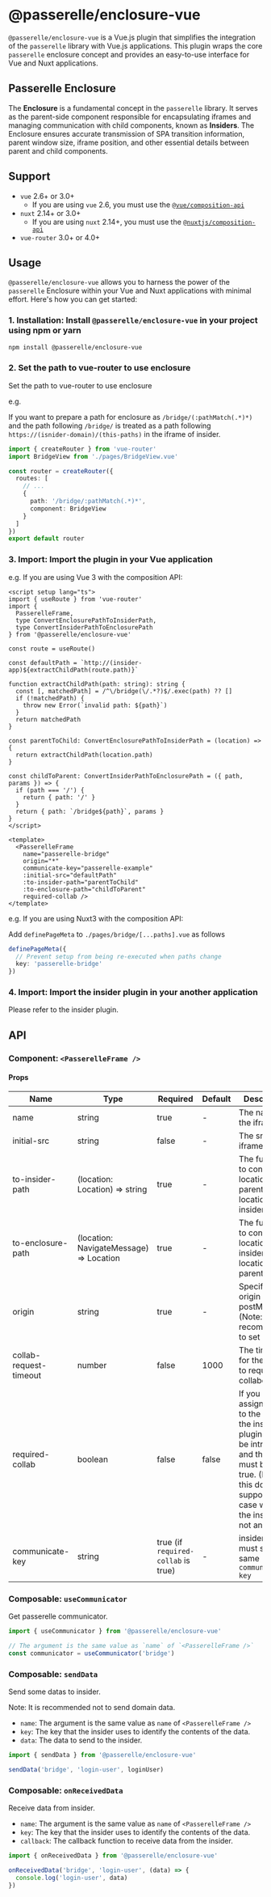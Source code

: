 # @passerelle/enclosure-vue

`@passerelle/enclosure-vue` is a Vue.js plugin that simplifies the integration of the `passerelle` library with Vue.js applications.
This plugin wraps the core `passerelle` enclosure concept and provides an easy-to-use interface for Vue and Nuxt applications.

## Passerelle Enclosure

The **Enclosure** is a fundamental concept in the `passerelle` library.
It serves as the parent-side component responsible for encapsulating iframes and managing communication with child components, known as **Insiders**.
The Enclosure ensures accurate transmission of SPA transition information, parent window size, iframe position, and other essential details between parent and child components.

## Support

- `vue` 2.6+ or 3.0+
  - If you are using `vue` 2.6, you must use the [`@vue/composition-api`](https://github.com/vuejs/composition-api)
- `nuxt` 2.14+ or 3.0+
  - If you are using `nuxt` 2.14+, you must use the [`@nuxtjs/composition-api`](https://github.com/nuxt-community/composition-api)
- `vue-router` 3.0+ or 4.0+

## Usage

`@passerelle/enclosure-vue` allows you to harness the power of the `passerelle` Enclosure within your Vue and Nuxt applications with minimal effort. Here's how you can get started:

### 1. **Installation**: Install `@passerelle/enclosure-vue` in your project using npm or yarn

```bash
npm install @passerelle/enclosure-vue
```

### 2. Set the path to vue-router to use enclosure

Set the path to vue-router to use enclosure

e.g.

If you want to prepare a path for enclosure as `/bridge/(:pathMatch(.*)*)`
and the path following `/bridge/` is treated as a path following `https://(isnider-domain)/(this-paths)` in the iframe of insider.

```ts
import { createRouter } from 'vue-router'
import BridgeView from './pages/BridgeView.vue'

const router = createRouter({
  routes: [
    // ...
    {
      path: '/bridge/:pathMatch(.*)*',
      component: BridgeView
    }
  ]
})
export default router
```

### 3. **Import**: Import the plugin in your Vue application

e.g. If you are using Vue 3 with the composition API:

```vue
<script setup lang="ts">
import { useRoute } from 'vue-router'
import {
  PasserelleFrame,
  type ConvertEnclosurePathToInsiderPath,
  type ConvertInsiderPathToEnclosurePath
} from '@passerelle/enclosure-vue'

const route = useRoute()

const defaultPath = `http://(insider-app)${extractChildPath(route.path)}`

function extractChildPath(path: string): string {
  const [, matchedPath] = /^\/bridge(\/.*?)$/.exec(path) ?? []
  if (!matchedPath) {
    throw new Error(`invalid path: ${path}`)
  }
  return matchedPath
}

const parentToChild: ConvertEnclosurePathToInsiderPath = (location) => {
  return extractChildPath(location.path)
}

const childToParent: ConvertInsiderPathToEnclosurePath = ({ path, params }) => {
  if (path === '/') {
    return { path: '/' }
  }
  return { path: `/bridge${path}`, params }
}
</script>

<template>
  <PasserelleFrame
    name="passerelle-bridge"
    origin="*"
    communicate-key="passerelle-example"
    :initial-src="defaultPath"
    :to-insider-path="parentToChild"
    :to-enclosure-path="childToParent"
    required-collab />
</template>
```

e.g. If you are using Nuxt3 with the composition API:

Add `definePageMeta` to `./pages/bridge/[...paths].vue` as follows

```ts
definePageMeta({
  // Prevent setup from being re-executed when paths change
  key: 'passerelle-bridge'
})
```

### 4. **Import**: Import the **insider** plugin in your another application

Please refer to the insider plugin.

## API

### Component: `<PasserelleFrame />`

#### Props

| Name                   | Type                                    | Required                            | Default | Description                                                                                                                                                                                    |
| ---------------------- | --------------------------------------- | ----------------------------------- | ------- | ---------------------------------------------------------------------------------------------------------------------------------------------------------------------------------------------- |
| name                   | string                                  | true                                | -       | The name of the iframe.                                                                                                                                                                        |
| initial-src            | string                                  | false                               | -       | The src of the iframe.                                                                                                                                                                         |
| to-insider-path        | (location: Location) => string          | true                                | -       | The function to convert the location of the parent to the location of the insider.                                                                                                             |
| to-enclosure-path      | (location: NavigateMessage) => Location | true                                | -       | The function to convert the location of the insider to the location of the parent.                                                                                                             |
| origin                 | string                                  | true                                | -       | Specify the origin of postMessage. (Note: It is not recommended to set "\*")                                                                                                                   |
| collab-request-timeout | number                                  | false                               | 1000    | The timeout for the insider to request collaboration.                                                                                                                                          |
| required-collab        | boolean                                 | false                               | false   | If you want to assign an SPA to the insider, the insider plugin must be introduced, and this value must be set to true. (Note: this does not support the case where the insider is not an SPA) |
| communicate-key        | string                                  | true (if `required-collab` is true) | -       | insider side must set the same `communicate-key`                                                                                                                                               |

### Composable: `useCommunicator`

Get passerelle communicator.

```ts
import { useCommunicator } from '@passerelle/enclosure-vue'

// The argument is the same value as `name` of `<PasserelleFrame />`
const communicator = useCommunicator('bridge')
```

### Composable: `sendData`

Send some datas to insider.

Note: It is recommended not to send domain data.

- `name`: The argument is the same value as `name` of `<PasserelleFrame />`
- `key`: The key that the insider uses to identify the contents of the data.
- `data`: The data to send to the insider.

```ts
import { sendData } from '@passerelle/enclosure-vue'

sendData('bridge', 'login-user', loginUser)
```

### Composable: `onReceivedData`

Receive data from insider.

- `name`: The argument is the same value as `name` of `<PasserelleFrame />`
- `key`: The key that the insider uses to identify the contents of the data.
- `callback`: The callback function to receive data from the insider.

```ts
import { onReceivedData } from '@passerelle/enclosure-vue'

onReceivedData('bridge', 'login-user', (data) => {
  console.log('login-user', data)
})
```
